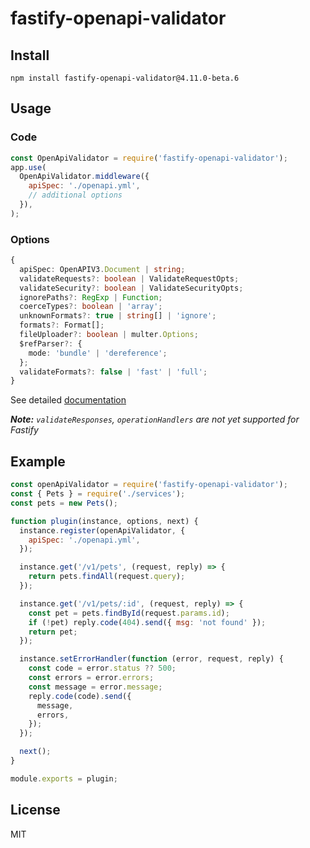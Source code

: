 # fastify-openapi-validator

## Install

```shell
npm install fastify-openapi-validator@4.11.0-beta.6
```

## Usage

### Code

```js
const OpenApiValidator = require('fastify-openapi-validator');
app.use(
  OpenApiValidator.middleware({
    apiSpec: './openapi.yml',
    // additional options
  }),
);
```

### Options

```ts
{
  apiSpec: OpenAPIV3.Document | string;
  validateRequests?: boolean | ValidateRequestOpts;
  validateSecurity?: boolean | ValidateSecurityOpts;
  ignorePaths?: RegExp | Function;
  coerceTypes?: boolean | 'array';
  unknownFormats?: true | string[] | 'ignore';
  formats?: Format[];
  fileUploader?: boolean | multer.Options;
  $refParser?: {
    mode: 'bundle' | 'dereference';
  };
  validateFormats?: false | 'fast' | 'full';
}
```

See detailed [documentation](https://github.com/cdimascio/express-openapi-validator#Advanced-Usage)

_**Note:** `validateResponses`, `operationHandlers` are not yet supported for Fastify_

## Example

```js
const openApiValidator = require('fastify-openapi-validator');
const { Pets } = require('./services');
const pets = new Pets();

function plugin(instance, options, next) {
  instance.register(openApiValidator, {
    apiSpec: './openapi.yml',
  });

  instance.get('/v1/pets', (request, reply) => {
    return pets.findAll(request.query);
  });

  instance.get('/v1/pets/:id', (request, reply) => {
    const pet = pets.findById(request.params.id);
    if (!pet) reply.code(404).send({ msg: 'not found' });
    return pet;
  });

  instance.setErrorHandler(function (error, request, reply) {
    const code = error.status ?? 500;
    const errors = error.errors;
    const message = error.message;
    reply.code(code).send({
      message,
      errors,
    });
  });

  next();
}

module.exports = plugin;
```

## License

MIT
